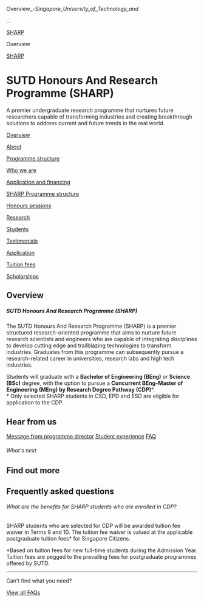 Overview_-_Singapore_University_of_Technology_and_



…

 [SHARP](/education/undergraduate/special-programmes/sharp) 

Overview

[SHARP](https://www.sutd.edu.sg/education/undergraduate/special-programmes/sharp)

SUTD Honours And Research Programme (SHARP)
===========================================

A premier undergraduate research programme that nurtures future researchers capable of transforming industries and creating breakthrough solutions to address current and future trends in the real world.

[Overview](/education/undergraduate/special-programmes/sharp/overview/#tabs)

[About](/education/undergraduate/special-programmes/sharp/about/#tabs)

[Programme structure](/education/undergraduate/special-programmes/sharp/programme-structure/#tabs)

[Who we are](/education/undergraduate/special-programmes/sharp/who-we-are/#tabs)

[Application and financing](/education/undergraduate/special-programmes/sharp/application-and-financing/#tabs)

[SHARP Programme structure](/education/undergraduate/special-programmes/sharp/programme-structure/sharp-programme-structure/#tabs)

[Honours sessions](/education/undergraduate/special-programmes/sharp/programme-structure/honours-sessions/#tabs)

[Research](/education/undergraduate/special-programmes/sharp/programme-structure/research/#tabs)

[Students](/education/undergraduate/special-programmes/sharp/who-we-are/students/#tabs)

[Testimonials](/education/undergraduate/special-programmes/sharp/who-we-are/testimonials/#tabs)

[Application](/education/undergraduate/special-programmes/sharp/application-and-financing/application/#tabs)

[Tuition fees](/education/undergraduate/special-programmes/sharp/application-and-financing/financial/#tabs)

[Scholarships](/education/undergraduate/special-programmes/sharp/application-and-financing/scholarships/#tabs)

Overview
--------




##### **SUTD Honours And Research Programme (SHARP)**

The SUTD Honours And Research Programme (SHARP) is a premier structured research-oriented programme that aims to nurture future research scientists and engineers who are capable of integrating disciplines to develop cutting edge and trailblazing technologies to transform industries. Graduates from this programme can subsequently pursue a research-related career in universities, research labs and high tech industries.

Students will graduate with a **Bachelor of Engineering (BEng)** or **Science (BSc)** degree, with the option to pursue a **Concurrent BEng-Master of Engineering (MEng) by Research Degree Pathway (CDP)**\*.  
\* Only selected SHARP students in CSD, EPD and ESD are eligible for application to the CDP.

Hear from us
------------

[Message from programme director](/education/undergraduate/special-programmes/sharp/about/)
[Student experience](/education/undergraduate/special-programmes/sharp/who-we-are/testimonials/)
[FAQ](/education/undergraduate/special-programmes/sharp/faq/)

###### What's next

Find out more
-------------

Frequently asked questions
--------------------------

###### What are the benefits for SHARP students who are enrolled in CDP?

SHARP students who are selected for CDP will be awarded tuition fee waiver in Terms 9 and 10. The tuition fee waiver is valued at the applicable postgraduate tuition fees\* for Singapore Citizens.

\*Based on tuition fees for new full-time students during the Admission Year. Tuition fees are pegged to the prevailing fees for postgraduate programmes offered by SUTD.

---

Can’t find what you need?

[View all FAQs](https://www.sutd.edu.sg/education/undergraduate/special-programmes/sharp/faq/?post_tag=1738)

